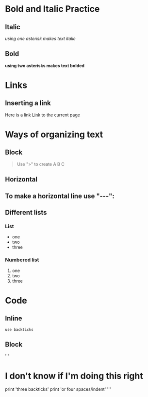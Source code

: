 # Bold and Italic Practice
## Italic
*using one asterisk makes text italic*
## Bold
**using two asterisks makes text bolded**

# Links
## Inserting a link
Here is a link [Link](https://myxpan.github.io/cse15l-lab-reports/) to the current page

# Ways of organizing text
## Block
> Use ">" to create
> A
> B
> C

## Horizontal
To make a horizontal line use "---":
---

## Different lists
### List
- one
- two
- three
### Numbered list
1. one
2. two
3. three

# Code
## Inline
`use backticks`

## Block
'''
# I don't know if I'm doing this right
print 'three backticks'
print 'or four spaces/indent'
'''
